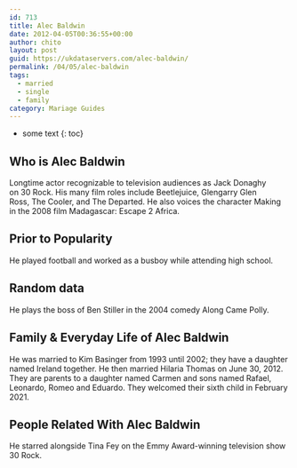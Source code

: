 ```yaml
---
id: 713
title: Alec Baldwin
date: 2012-04-05T00:36:55+00:00
author: chito
layout: post
guid: https://ukdataservers.com/alec-baldwin/
permalink: /04/05/alec-baldwin  
tags:
  - married
  - single
  - family
category: Mariage Guides
---
```


* some text
{: toc}


## Who is  Alec Baldwin
                  
                  
                  
Longtime actor recognizable to television audiences as Jack Donaghy on 30 Rock. His many film roles include Beetlejuice, Glengarry Glen Ross, The Cooler, and The Departed. He also voices the character Making in the 2008 film Madagascar: Escape 2 Africa.
                  
                
                
                
## Prior to Popularity 
                  
                  
                  
He played football and worked as a busboy while attending high school.
                  
                
                
                
## Random data 
                  
                  
                  
He plays the boss of Ben Stiller in the 2004 comedy Along Came Polly.
                  
                
                
                
## Family & Everyday Life of Alec Baldwin
                  
                  
                  
He was married to Kim Basinger from 1993 until 2002; they have a daughter named Ireland together. He then married Hilaria Thomas on June 30, 2012. They are parents to a daughter named Carmen and sons named Rafael, Leonardo, Romeo and Eduardo. They welcomed their sixth child in February 2021. 
                  
                
                
                
## People Related With  Alec Baldwin
                  
                  
                  
He starred alongside Tina Fey on the Emmy Award-winning television show 30 Rock. 
                  
                
              
            
          
          
          
    
    
  
